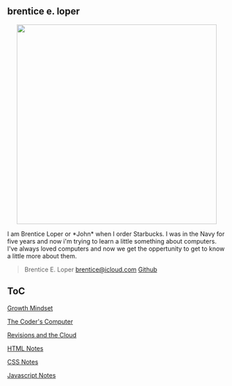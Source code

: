 ## brentice e. loper

<p align="center">
  <img width="460" height="460" src="https://avatars.githubusercontent.com/u/54426613?v=4">

  <body>
    <p>
I am Brentice Loper or *John* when I order Starbucks. I was in the Navy for five years and now i'm trying to learn a little something about computers. I've always loved computers and now we get the oppertunity to get to know a little more about them. 
    </p>
  </body>

> Brentice E. Loper
> brentice@icloud.com
> [Github](reading-notes.md)


## ToC

[Growth Mindset](growthmindset.md)
  
[The Coder's Computer](TheCodersComputer.md)
  
[Revisions and the Cloud](RevisionAndCloud.md)
  
[HTML Notes](HTMLnotes.md)
  
[CSS Notes](CSSnotes.md)
  
[Javascript Notes](JSNotes.md)
